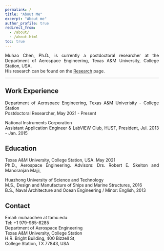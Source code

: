 ```yaml
---
permalink: /
title: "About Me"
excerpt: "About me"
author_profile: true
redirect_from:
  - /about/
  - /about.html
toc: true
---
```


<div style="text-align: justify;" markdown="1">


<!--<div style="text-align: justify">  </div> -->
Muhao Chen, Ph.D., is currently a postdoctoral researcher at the Department of Aerospace Engineering, Texas A&M University, College Station, USA.     
His research can be found on the [Research](https://muhao-chen.github.io/research/) page.



<!--His work mainly involves:</div>
* Integrating Structure and Control Design for Modeling and Control of Complex Systems
* Deployable Automated Systems 
* Lightweight Infrastructures for Long-term Earth/Planetary Explorations 
-->
<!--for Deep Space Explorations and Air, Land, and Underwater Applications-->

<!--Integrating Structure & Control Design, Robotics, Tensegrity, System Design, Space Habitat Design, Moon & Mar Mining, Dynamical Systems Theory, Model-Based and Data-based Control, Signal Processing, Fluid-based Structures.-->

---


## Work Experience

Department of Aerospace Engineering, Texas A&M Univerisity - College Station    
Postdoctoral Researcher, May 2021 - Present

National Instruments Corporation   
Assistant Application Engineer & LabVIEW Club, HUST, President, Jul. 2013 - Jan. 2015 


<!--Research Assistant, Department of Aerospace Engineering, Texas A&M Univerisity, College Station, TX, Sept.2016 - May 2021-->
<!--Research Assistant, Department of Naval Architecture and Ocean Engineering, Huazhong University of Sci. & Tech. (HUST), China, Sept.2012 - Jul.2016-->


## Education 

Texas A&M University, College Station, USA. May 2021    
Ph.D., Aerospace Engineering. Advisors: Drs. Robert E. Skelton and Manoranjan Majji, 

Huazhong University of Science and Technology    
M.S., Design and Manufacture of Ships and Marine Structures, 2016      
B.S., Naval Architecture and Ocean Engineering / Minor: English,  2013

<!--
## Research Interest
* Integrating Structure & Control Design    
* Robotics & Lightweight automated system
* Tensegrity and Origami Systems
* Dynamics and Control Theory    
* Space Systems and Infrastructures
-->

## Contact
Email: muhaochen at tamu.edu  
Tel: +1 979-985-8285  
Department of Aerospace Engineering  
Texas A&M University, College Station  
H.R. Bright Building, 400 Bizzell St,   
College Station, TX 77843, USA

